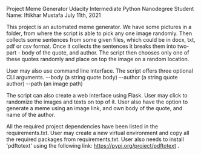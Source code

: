 Project Meme Generator
Udacity Intermediate Python Nanodegree
Student Name: Iftikhar Mustafa
July 11th, 2021

This project is an automated meme generator. We have some pictures in a folder, from where the script is able to pick any one image randomly. Then collects some sentences from some given files, which could be in docx, txt, pdf or csv format. Once it collects the sentences it breaks them into two-part - body of the quote, and author. The script then chooses only one of these quotes randomly and place on top the image on a random location.

User may also use command line interface. The script offers three optional CLI arguments.
--body (a string quote body)
--author (a string quote author)
--path (an image path)

The script can also create a web interface using Flask. User may click to randomize the images and texts on top of it. User also have the option to generate a meme using an image link, and own body of the quote, and name of the author.

All the required project dependencies have been listed in the requirements.txt. User may create a new virtual environment and copy all the required packages from requirements.txt. User also needs to install 'pdftotext' using the following link: https://pypi.org/project/pdftotext .
